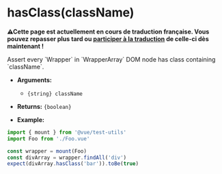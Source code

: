 # hasClass(className)

<p><strong>⚠Cette page est actuellement en cours de traduction française. Vous pouvez repasser plus tard ou <a href="https://github.com/vuejs-fr/vue-test-utils" target="_blank">participer à la traduction</a> de celle-ci dès maintenant !</strong></p><p>Assert every `Wrapper` in `WrapperArray` DOM node has class containing `className`.</p>

- **Arguments:**
  - `{string} className`

- **Returns:** `{boolean}`

- **Example:**

```js
import { mount } from '@vue/test-utils'
import Foo from './Foo.vue'

const wrapper = mount(Foo)
const divArray = wrapper.findAll('div')
expect(divArray.hasClass('bar')).toBe(true)
```
